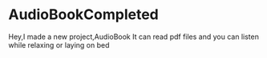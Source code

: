 # AudioBookCompleted
Hey,I made a new project,AudioBook         It can read pdf files and you can listen while relaxing or laying on bed

